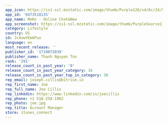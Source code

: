 ```yaml
---
app_icon: https://is1-ssl.mzstatic.com/image/thumb/Purple126/v4/6c/24/5a/6c245a1b-dac6-9607-fd39-13eafdd4900c/AppIcon-0-0-1x_U007ephone-0-85-220.png/1024x1024bb.png
app_id: '6473518135'
app_name: MeKo - Online Chat&New
app_screenshot: https://is1-ssl.mzstatic.com/image/thumb/PurpleSource116/v4/ad/96/ac/ad96acac-35f9-d61a-1a79-e63fe7f645fa/9dfc0390-ebd4-46e9-9ca1-0f81753a47d9_en0.png/1242x2208bb.png
category: Lifestyle
country: US
id: Jc4owYEmkPuo
language: en
most_recent_release: ''
publisher_id: '1719072039'
publisher_name: Thanh Nguyen Ton
rank: '291'
release_count_in_past_year: '0'
release_count_in_past_year_category: 16
release_count_in_past_year_top_in_category: 36
rep_email: joseph.cillis@bitrise.io
rep_first_name: Joe
rep_full_name: Joe Cillis
rep_linkedin: https://www.linkedin.com/in/joecillis
rep_phone: +1 518-258-1902
rep_photo: joe.jpg
rep_title: Account Manager
store: itunes_connect
---
```

